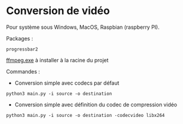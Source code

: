 # Conversion de vidéo

Pour système sous Windows, MacOS, Raspbian (raspberry PI).

Packages :

    progressbar2

[ffmpeg.exe](https://www.ffmpeg.org) à installer à la racine du projet

Commandes :

* Conversion simple avec codecs par défaut

```
python3 main.py -i source -o destination
```

* Conversion simple avec définition du codec de compression vidéo

```
python3 main.py -i source -o destination -codecvideo libx264
```
